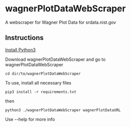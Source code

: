 # wagnerPlotDataWebScraper
A webscraper for Wagner Plot Data for srdata.nist.gov

## Instructions

[Install Python3](https://www.python.org/ "Python Homepage")

Download wagnerPlotDataWebScraper and go to wagnerPlotDataWebScraper

`cd dir/to/wagnerPlotDataWebScraper`

To use, install all necessary files

`pip3 install -r requirements.txt`

then

`python3 ./wagnerPlotDataWebScraper wagnerPlotDataURL`

Use --help for more info
